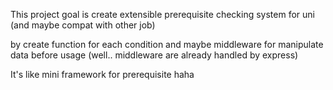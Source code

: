 This project goal is create extensible prerequisite checking system for uni (and maybe compat with other job)

by create function for each condition and maybe middleware for manipulate data before usage (well.. middleware are already handled by express)

It's like mini framework for prerequisite haha